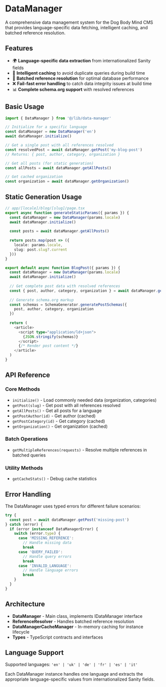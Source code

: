 # DataManager

A comprehensive data management system for the Dog Body Mind CMS that provides language-specific data fetching, intelligent caching, and batched reference resolution.

## Features

- 🌍 **Language-specific data extraction** from internationalized Sanity fields
- 🚀 **Intelligent caching** to avoid duplicate queries during build time
- 🔗 **Batched reference resolution** for optimal database performance
- ❌ **Fail-fast error handling** to catch data integrity issues at build time
- 📊 **Complete schema.org support** with resolved references

## Basic Usage

```typescript
import { DataManager } from '@/lib/data-manager'

// Initialize for a specific language
const dataManager = new DataManager('en')
await dataManager.initialize()

// Get a single post with all references resolved
const resolvedPost = await dataManager.getPost('my-blog-post')
// Returns: { post, author, category, organization }

// Get all posts (for static generation)
const allPosts = await dataManager.getAllPosts()

// Get cached organization
const organization = await dataManager.getOrganization()
```

## Static Generation Usage

```typescript
// app/[locale]/blog/[slug]/page.tsx
export async function generateStaticParams({ params }) {
  const dataManager = new DataManager(params.locale)
  await dataManager.initialize()
  
  const posts = await dataManager.getAllPosts()
  
  return posts.map(post => ({
    locale: params.locale,
    slug: post.slug?.current
  }))
}

export default async function BlogPost({ params }) {
  const dataManager = new DataManager(params.locale)
  await dataManager.initialize()
  
  // Get complete post data with resolved references
  const { post, author, category, organization } = await dataManager.getPost(params.slug)
  
  // Generate schema.org markup
  const schemas = SchemaGenerator.generatePostSchemas({
    post, author, category, organization
  })
  
  return (
    <article>
      <script type="application/ld+json">
        {JSON.stringify(schemas)}
      </script>
      {/* Render post content */}
    </article>
  )
}
```

## API Reference

### Core Methods

- `initialize()` - Load commonly needed data (organization, categories)
- `getPost(slug)` - Get post with all references resolved
- `getAllPosts()` - Get all posts for a language
- `getPostAuthor(id)` - Get author (cached)
- `getPostCategory(id)` - Get category (cached)
- `getOrganization()` - Get organization (cached)

### Batch Operations

- `getMultipleReferences(requests)` - Resolve multiple references in batched queries

### Utility Methods

- `getCacheStats()` - Debug cache statistics

## Error Handling

The DataManager uses typed errors for different failure scenarios:

```typescript
try {
  const post = await dataManager.getPost('missing-post')
} catch (error) {
  if (error instanceof DataManagerError) {
    switch (error.type) {
      case 'MISSING_REFERENCE':
        // Handle missing data
        break
      case 'QUERY_FAILED':
        // Handle query errors
        break
      case 'INVALID_LANGUAGE':
        // Handle language errors
        break
    }
  }
}
```

## Architecture

- **DataManager** - Main class, implements IDataManager interface
- **ReferenceResolver** - Handles batched reference resolution
- **DataManagerCacheManager** - In-memory caching for instance lifecycle
- **Types** - TypeScript contracts and interfaces

## Language Support

Supported languages: `'en' | 'uk' | 'de' | 'fr' | 'es' | 'it'`

Each DataManager instance handles one language and extracts the appropriate language-specific values from internationalized Sanity fields. 